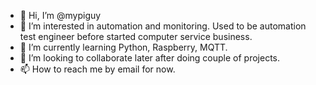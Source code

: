 - 👋 Hi, I’m @mypiguy
- 👀 I’m interested in automation and monitoring. Used to be automation test engineer before started computer service business.
- 🌱 I’m currently learning Python, Raspberry, MQTT.
- 💞️ I’m looking to collaborate later after doing couple of projects.
- 📫 How to reach me by email for now.

<!---
mypiguy/mypiguy is a ✨ special ✨ repository because its `README.md` (this file) appears on your GitHub profile.
You can click the Preview link to take a look at your changes.
--->
